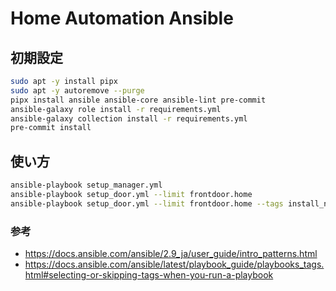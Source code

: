# Home Automation Ansible

## 初期設定

```sh
sudo apt -y install pipx
sudo apt -y autoremove --purge
pipx install ansible ansible-core ansible-lint pre-commit
ansible-galaxy role install -r requirements.yml
ansible-galaxy collection install -r requirements.yml
pre-commit install
```

## 使い方

```sh
ansible-playbook setup_manager.yml
ansible-playbook setup_door.yml --limit frontdoor.home
ansible-playbook setup_door.yml --limit frontdoor.home --tags install_nodejs
```

### 参考
- https://docs.ansible.com/ansible/2.9_ja/user_guide/intro_patterns.html
- https://docs.ansible.com/ansible/latest/playbook_guide/playbooks_tags.html#selecting-or-skipping-tags-when-you-run-a-playbook

